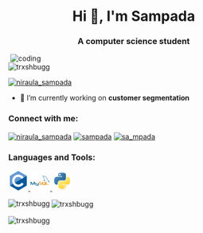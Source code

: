 <h1 align="center">Hi 👋, I'm Sampada</h1>
<h3 align="center">A computer science student</h3>
<img align ="right" alt="coding" width="500" src="https://media.tenor.com/BJ-9w-MUVCMAAAAC/tis100-sad.gif">

<p align="left"> <img src="https://komarev.com/ghpvc/?username=trxshbugg&label=Profile%20views&color=0e75b6&style=flat" alt="trxshbugg" /> </p>

<p align="left"> <a href="https://twitter.com/niraula_sampada" target="blank"><img src="https://img.shields.io/twitter/follow/niraula_sampada?logo=twitter&style=for-the-badge" alt="niraula_sampada" /></a> </p>

- 🔭 I’m currently working on **customer segmentation**

<h3 align="left">Connect with me:</h3>
<p align="left">
<a href="https://twitter.com/niraula_sampada" target="blank"><img align="center" src="https://raw.githubusercontent.com/rahuldkjain/github-profile-readme-generator/master/src/images/icons/Social/twitter.svg" alt="niraula_sampada" height="30" width="40" /></a>
<a href="https://kaggle.com/sampada" target="blank"><img align="center" src="https://raw.githubusercontent.com/rahuldkjain/github-profile-readme-generator/master/src/images/icons/Social/kaggle.svg" alt="sampada" height="30" width="40" /></a>
<a href="https://instagram.com/sa_mpada" target="blank"><img align="center" src="https://raw.githubusercontent.com/rahuldkjain/github-profile-readme-generator/master/src/images/icons/Social/instagram.svg" alt="sa_mpada" height="30" width="40" /></a>
</p>

<h3 align="left">Languages and Tools:</h3>
<p align="left"> <a href="https://www.cprogramming.com/" target="_blank" rel="noreferrer"> <img src="https://raw.githubusercontent.com/devicons/devicon/master/icons/c/c-original.svg" alt="c" width="40" height="40"/> </a> <a href="https://www.mysql.com/" target="_blank" rel="noreferrer"> <img src="https://raw.githubusercontent.com/devicons/devicon/master/icons/mysql/mysql-original-wordmark.svg" alt="mysql" width="40" height="40"/> </a> <a href="https://www.python.org" target="_blank" rel="noreferrer"> <img src="https://raw.githubusercontent.com/devicons/devicon/master/icons/python/python-original.svg" alt="python" width="40" height="40"/> </a> </p>

<p><img align="left" src="https://github-readme-stats.vercel.app/api/top-langs?username=trxshbugg&show_icons=true&locale=en&layout=compact" alt="trxshbugg" /></p>

<p>&nbsp;<img align="center" src="https://github-readme-stats.vercel.app/api?username=trxshbugg&show_icons=true&locale=en" alt="trxshbugg" /></p>

<p><img align="center" src="https://github-readme-streak-stats.herokuapp.com/?user=trxshbugg&" alt="trxshbugg" /></p>

<!--
**Trxshbugg/Trxshbugg** is a ✨ _special_ ✨ repository because its `README.md` (this file) appears on your GitHub profile.

Here are some ideas to get you started:

- 🔭 I’m currently working on ...
- 🌱 I’m currently learning ...
- 👯 I’m looking to collaborate on ...
- 🤔 I’m looking for help with ...
- 💬 Ask me about ...
- 📫 How to reach me: ...
- 😄 Pronouns: ...
- ⚡ Fun fact: ...
-->
